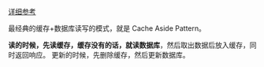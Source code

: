 [详细参考](https://www.javazhiyin.com/22969.html)

最经典的缓存+数据库读写的模式，就是 Cache Aside Pattern。

**读的时候，先读缓存，缓存没有的话，就读数据库**，然后取出数据后放入缓存，同时返回响应。
更新的时候，先删除缓存，然后更新数据库。